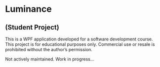 # Luminance
## (Student Project)

This is a WPF application developed for a software development course.
This project is for educational purposes only. Commercial use or resale is prohibited without the author’s permission.

Not actively maintained.
Work in progress...